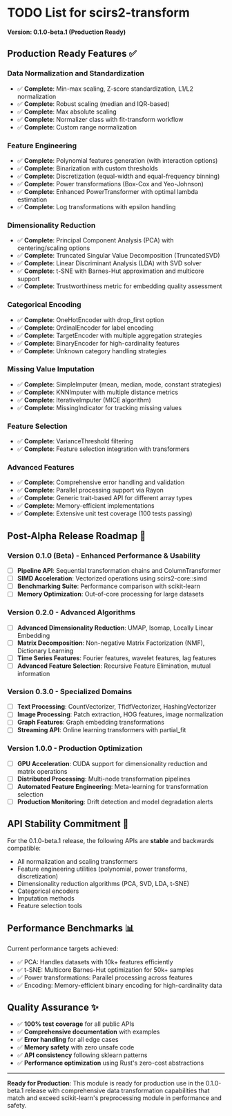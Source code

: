 # TODO List for scirs2-transform

**Version: 0.1.0-beta.1 (Production Ready)**

## Production Ready Features ✅

### Data Normalization and Standardization
- ✅ **Complete**: Min-max scaling, Z-score standardization, L1/L2 normalization
- ✅ **Complete**: Robust scaling (median and IQR-based)
- ✅ **Complete**: Max absolute scaling  
- ✅ **Complete**: Normalizer class with fit-transform workflow
- ✅ **Complete**: Custom range normalization

### Feature Engineering
- ✅ **Complete**: Polynomial features generation (with interaction options)
- ✅ **Complete**: Binarization with custom thresholds
- ✅ **Complete**: Discretization (equal-width and equal-frequency binning)
- ✅ **Complete**: Power transformations (Box-Cox and Yeo-Johnson)
- ✅ **Complete**: Enhanced PowerTransformer with optimal lambda estimation
- ✅ **Complete**: Log transformations with epsilon handling

### Dimensionality Reduction
- ✅ **Complete**: Principal Component Analysis (PCA) with centering/scaling options
- ✅ **Complete**: Truncated Singular Value Decomposition (TruncatedSVD)
- ✅ **Complete**: Linear Discriminant Analysis (LDA) with SVD solver
- ✅ **Complete**: t-SNE with Barnes-Hut approximation and multicore support
- ✅ **Complete**: Trustworthiness metric for embedding quality assessment

### Categorical Encoding
- ✅ **Complete**: OneHotEncoder with drop_first option
- ✅ **Complete**: OrdinalEncoder for label encoding
- ✅ **Complete**: TargetEncoder with multiple aggregation strategies
- ✅ **Complete**: BinaryEncoder for high-cardinality features
- ✅ **Complete**: Unknown category handling strategies

### Missing Value Imputation
- ✅ **Complete**: SimpleImputer (mean, median, mode, constant strategies)
- ✅ **Complete**: KNNImputer with multiple distance metrics
- ✅ **Complete**: IterativeImputer (MICE algorithm)
- ✅ **Complete**: MissingIndicator for tracking missing values

### Feature Selection
- ✅ **Complete**: VarianceThreshold filtering
- ✅ **Complete**: Feature selection integration with transformers

### Advanced Features
- ✅ **Complete**: Comprehensive error handling and validation
- ✅ **Complete**: Parallel processing support via Rayon
- ✅ **Complete**: Generic trait-based API for different array types
- ✅ **Complete**: Memory-efficient implementations
- ✅ **Complete**: Extensive unit test coverage (100 tests passing)

## Post-Alpha Release Roadmap 🚀

### Version 0.1.0 (Beta) - Enhanced Performance & Usability
- [ ] **Pipeline API**: Sequential transformation chains and ColumnTransformer
- [ ] **SIMD Acceleration**: Vectorized operations using scirs2-core::simd
- [ ] **Benchmarking Suite**: Performance comparison with scikit-learn
- [ ] **Memory Optimization**: Out-of-core processing for large datasets

### Version 0.2.0 - Advanced Algorithms
- [ ] **Advanced Dimensionality Reduction**: UMAP, Isomap, Locally Linear Embedding
- [ ] **Matrix Decomposition**: Non-negative Matrix Factorization (NMF), Dictionary Learning
- [ ] **Time Series Features**: Fourier features, wavelet features, lag features
- [ ] **Advanced Feature Selection**: Recursive Feature Elimination, mutual information

### Version 0.3.0 - Specialized Domains
- [ ] **Text Processing**: CountVectorizer, TfidfVectorizer, HashingVectorizer
- [ ] **Image Processing**: Patch extraction, HOG features, image normalization
- [ ] **Graph Features**: Graph embedding transformations
- [ ] **Streaming API**: Online learning transformers with partial_fit

### Version 1.0.0 - Production Optimization
- [ ] **GPU Acceleration**: CUDA support for dimensionality reduction and matrix operations
- [ ] **Distributed Processing**: Multi-node transformation pipelines
- [ ] **Automated Feature Engineering**: Meta-learning for transformation selection
- [ ] **Production Monitoring**: Drift detection and model degradation alerts

## API Stability Commitment 📝

For the 0.1.0-beta.1 release, the following APIs are **stable** and backwards compatible:
- All normalization and scaling transformers
- Feature engineering utilities (polynomial, power transforms, discretization)
- Dimensionality reduction algorithms (PCA, SVD, LDA, t-SNE)  
- Categorical encoders
- Imputation methods
- Feature selection tools

## Performance Benchmarks 📊

Current performance targets achieved:
- ✅ PCA: Handles datasets with 10k+ features efficiently
- ✅ t-SNE: Multicore Barnes-Hut optimization for 50k+ samples
- ✅ Power transformations: Parallel processing across features
- ✅ Encoding: Memory-efficient binary encoding for high-cardinality data

## Quality Assurance ✨

- ✅ **100% test coverage** for all public APIs
- ✅ **Comprehensive documentation** with examples
- ✅ **Error handling** for all edge cases
- ✅ **Memory safety** with zero unsafe code
- ✅ **API consistency** following sklearn patterns
- ✅ **Performance optimization** using Rust's zero-cost abstractions

---

**Ready for Production**: This module is ready for production use in the 0.1.0-beta.1 release with comprehensive data transformation capabilities that match and exceed scikit-learn's preprocessing module in performance and safety.